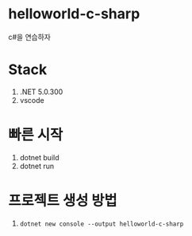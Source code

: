 # helloworld-c-sharp

c#을 연습하자

# Stack

1. .NET 5.0.300
1. vscode

# 빠른 시작

1. dotnet build
1. dotnet run

# 프로젝트 생성 방법

1. `dotnet new console --output helloworld-c-sharp`
